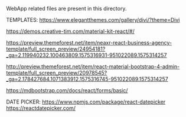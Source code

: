 WebApp related files are present in this directory.


TEMPLATES:
https://www.elegantthemes.com/gallery/divi/?theme=Divi

https://demos.creative-tim.com/material-kit-react/#/

https://preview.themeforest.net/item/neaxr-react-business-agency-template/full_screen_preview/24954181?_ga=2.119940232.100463809.1575316931-951022089.1575314257

http://preview.themeforest.net/item/react-material-bootstrap-4-admin-template/full_screen_preview/20978545?_ga=2.178427684.1071383912.1575316745-951022089.1575314257

https://mdbootstrap.com/docs/react/forms/basic/


DATE PICKER:
https://www.npmjs.com/package/react-datepicker
https://reactdatepicker.com/


